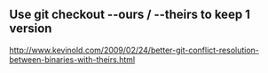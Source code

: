 ## Use git checkout --ours / --theirs to keep 1 version
http://www.kevinold.com/2009/02/24/better-git-conflict-resolution-between-binaries-with-theirs.html
